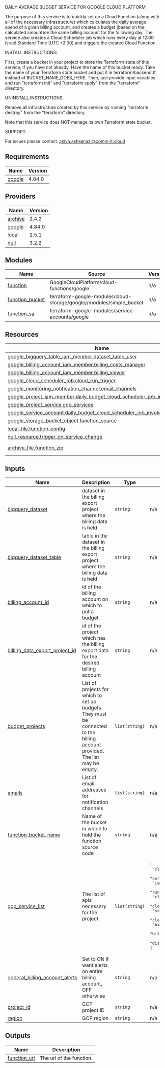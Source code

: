 DAILY AVERAGE BUDGET SERVICE FOR GOOGLE CLOUD PLATFORM

The purpose of this service is to quickly set up a Cloud Function (along with all of
the necessary infrastructure) which calculates the daily average spend of a given
billing account, and creates a budget (based on the calculated amount)on the same 
billing account for the following day. The service also creates a Cloud Scheduler
job which runs every day at 12:00 Israel Standard Time (UTC +2:00) and triggers
the created Cloud Function.

INSTALL INSTRUCTIONS:

First, create a bucket in your project to store the Terraform state of this service, 
if you have not already. Have the name of this bucket ready. Take the name of your 
Terraform state bucket and put it in terraform/backend.tf, instead of BUCKET_NAME_GOES_HERE.
Then, just provide input variables and run "terraform init" and "terraform apply"
from the "terraform" directory.

UNINSTALL INSTRUCTIONS:

Remove all infrastructure created by this service by running "terraform destroy"
from the "terraform" directory. 

Note that this service does NOT manage its own Terraform state bucket.

SUPPORT:

For issues please contact: akiva.ashkenazi@comm-it.cloud

<!-- terraform-docs output will go here -->
<!-- BEGINNING OF PRE-COMMIT-TERRAFORM DOCS HOOK -->
## Requirements

| Name | Version |
|------|---------|
| <a name="requirement_google"></a> [google](#requirement\_google) | 4.84.0 |

## Providers

| Name | Version |
|------|---------|
| <a name="provider_archive"></a> [archive](#provider\_archive) | 2.4.2 |
| <a name="provider_google"></a> [google](#provider\_google) | 4.84.0 |
| <a name="provider_local"></a> [local](#provider\_local) | 2.5.1 |
| <a name="provider_null"></a> [null](#provider\_null) | 3.2.2 |

## Modules

| Name | Source | Version |
|------|--------|---------|
| <a name="module_function"></a> [function](#module\_function) | GoogleCloudPlatform/cloud-functions/google | n/a |
| <a name="module_function_bucket"></a> [function\_bucket](#module\_function\_bucket) | terraform-google-modules/cloud-storage/google//modules/simple_bucket | n/a |
| <a name="module_function_sa"></a> [function\_sa](#module\_function\_sa) | terraform-google-modules/service-accounts/google | n/a |

## Resources

| Name | Type |
|------|------|
| [google_bigquery_table_iam_member.dataset_table_user](https://registry.terraform.io/providers/hashicorp/google/4.84.0/docs/resources/bigquery_table_iam_member) | resource |
| [google_billing_account_iam_member.billing_costs_manager](https://registry.terraform.io/providers/hashicorp/google/4.84.0/docs/resources/billing_account_iam_member) | resource |
| [google_billing_account_iam_member.billing_viewer](https://registry.terraform.io/providers/hashicorp/google/4.84.0/docs/resources/billing_account_iam_member) | resource |
| [google_cloud_scheduler_job.cloud_run_trigger](https://registry.terraform.io/providers/hashicorp/google/4.84.0/docs/resources/cloud_scheduler_job) | resource |
| [google_monitoring_notification_channel.email_channels](https://registry.terraform.io/providers/hashicorp/google/4.84.0/docs/resources/monitoring_notification_channel) | resource |
| [google_project_iam_member.daily_budget_cloud_scheduler_job_invoker_member](https://registry.terraform.io/providers/hashicorp/google/4.84.0/docs/resources/project_iam_member) | resource |
| [google_project_service.gcp_services](https://registry.terraform.io/providers/hashicorp/google/4.84.0/docs/resources/project_service) | resource |
| [google_service_account.daily_budget_cloud_scheduler_job_invoker](https://registry.terraform.io/providers/hashicorp/google/4.84.0/docs/resources/service_account) | resource |
| [google_storage_bucket_object.function_source](https://registry.terraform.io/providers/hashicorp/google/4.84.0/docs/resources/storage_bucket_object) | resource |
| [local_file.function_config](https://registry.terraform.io/providers/hashicorp/local/latest/docs/resources/file) | resource |
| [null_resource.trigger_on_service_change](https://registry.terraform.io/providers/hashicorp/null/latest/docs/resources/resource) | resource |
| [archive_file.function_zip](https://registry.terraform.io/providers/hashicorp/archive/latest/docs/data-sources/file) | data source |

## Inputs

| Name | Description | Type | Default | Required |
|------|-------------|------|---------|:--------:|
| <a name="input_bigquery_dataset"></a> [bigquery\_dataset](#input\_bigquery\_dataset) | dataset in the billing export project where the billing data is held | `string` | n/a | yes |
| <a name="input_bigquery_dataset_table"></a> [bigquery\_dataset\_table](#input\_bigquery\_dataset\_table) | table in the dataset in the billing export project where the billing data is held | `string` | n/a | yes |
| <a name="input_billing_account_id"></a> [billing\_account\_id](#input\_billing\_account\_id) | id of the billing account on which to put a budget | `string` | n/a | yes |
| <a name="input_billing_data_export_project_id"></a> [billing\_data\_export\_project\_id](#input\_billing\_data\_export\_project\_id) | id of the project which has the billing export data for the desired billing account | `string` | n/a | yes |
| <a name="input_budget_projects"></a> [budget\_projects](#input\_budget\_projects) | List of projects for which to set up budgets. They must be connected to the billing account provided. The list may be empty. | `list(string)` | n/a | yes |
| <a name="input_emails"></a> [emails](#input\_emails) | List of email addresses for notification channels | `list(string)` | n/a | yes |
| <a name="input_function_bucket_name"></a> [function\_bucket\_name](#input\_function\_bucket\_name) | Name of the bucket in which to hold the function source code | `string` | n/a | yes |
| <a name="input_gcp_service_list"></a> [gcp\_service\_list](#input\_gcp\_service\_list) | The list of apis necessary for the project | `list(string)` | <pre>[<br>  "cloudresourcemanager.googleapis.com",<br>  "serviceusage.googleapis.com",<br>  "iam.googleapis.com",<br>  "run.googleapis.com",<br>  "cloudbuild.googleapis.com",<br>  "cloudscheduler.googleapis.com",<br>  "storage.googleapis.com",<br>  "cloudfunctions.googleapis.com",<br>  "bigquery.googleapis.com",<br>  "billingbudgets.googleapis.com",<br>  "discoveryengine.googleapis.com"<br>]</pre> | no |
| <a name="input_general_billing_account_alerts"></a> [general\_billing\_account\_alerts](#input\_general\_billing\_account\_alerts) | Set to ON if want alerts on entire billing account, OFF otherwise | `string` | n/a | yes |
| <a name="input_project_id"></a> [project\_id](#input\_project\_id) | GCP project ID | `string` | n/a | yes |
| <a name="input_region"></a> [region](#input\_region) | GCP region | `string` | n/a | yes |

## Outputs

| Name | Description |
|------|-------------|
| <a name="output_function_uri"></a> [function\_uri](#output\_function\_uri) | The uri of the function. |
<!-- END OF PRE-COMMIT-TERRAFORM DOCS HOOK -->